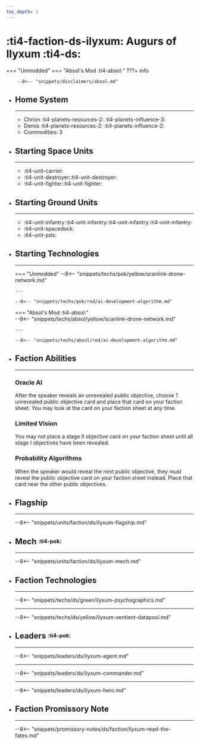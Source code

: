 ```yaml
---
toc_depth: 2
---
```


# :ti4-faction-ds-ilyxum: Augurs of Ilyxum :ti4-ds:
=== "Unmodded"
=== "Absol's Mod :ti4-absol:" 
    ???+ info

        --8<-- "snippets/disclaimers/absol.md"

<div class="grid cards" markdown>

-   ## __Home System__

    ---

    * Chrion :ti4-planets-resources-2: :ti4-planets-influence-3:
    * Demis :ti4-planets-resources-2: :ti4-planets-influence-2:
    * Commodities: 3

</div>

<div class="grid cards" markdown>

-   ## __Starting Space Units__

    ---

    * :ti4-unit-carrier:
    * :ti4-unit-destroyer::ti4-unit-destroyer:
    * :ti4-unit-fighter::ti4-unit-fighter:

-   ## __Starting Ground Units__

    ---

    * :ti4-unit-infantry::ti4-unit-infantry::ti4-unit-infantry::ti4-unit-infantry:
    * :ti4-unit-spacedock:
    * :ti4-unit-pds:

-   ## __Starting Technologies__

    ---
    === "Unmodded"
        --8<-- "snippets/techs/pok/yellow/scanlink-drone-network.md"

        ---

        --8<-- "snippets/techs/pok/red/ai-development-algorithm.md"

    === "Absol's Mod :ti4-absol:"  
        --8<-- "snippets/techs/absol/yellow/scanlink-drone-network.md"

        ---

        --8<-- "snippets/techs/absol/red/ai-development-algorithm.md"

-   ## __Faction Abilities__

    ---
    ### **Oracle AI**
    
    After the speaker reveals an unrevealed public objective, choose 1 unrevealed public objective card and place that card on your faction sheet. 
    You may look at the card on your faction sheet at any time.

    ### **Limited Vision**
    
    You may not place a stage II objective card on your faction sheet until all stage I objectives have been revealed.

    ### **Probability Algorithms**
    
    When the speaker would reveal the next public objective, they must reveal the public objective card on your faction sheet instead. 
    Place that card near the other public objectives.

-   ## __Flagship__

    ---
    --8<-- "snippets/units/faction/ds/ilyxum-flagship.md"

-   ## __Mech__ <sup><sub>:ti4-pok:</sub></sup>

    ---
    --8<-- "snippets/units/faction/ds/ilyxum-mech.md"

</div>

<div class="grid cards" markdown>

-   ## __Faction Technologies__

    ---

    --8<-- "snippets/techs/ds/green/ilyxum-psychographics.md"

    ---

    --8<-- "snippets/techs/ds/yellow/ilyxum-sentient-datapool.md"

-   ## __Leaders__ <sup><sub>:ti4-pok:</sub></sup>

    ---
    
    --8<-- "snippets/leaders/ds/ilyxum-agent.md"

    ---

    --8<-- "snippets/leaders/ds/ilyxum-commander.md"

    ---

    --8<-- "snippets/leaders/ds/ilyxum-hero.md"

-   ## __Faction Promissory Note__

    ---
    --8<-- "snippets/promissory-notes/ds/faction/ilyxum-read-the-fates.md"

</div>
